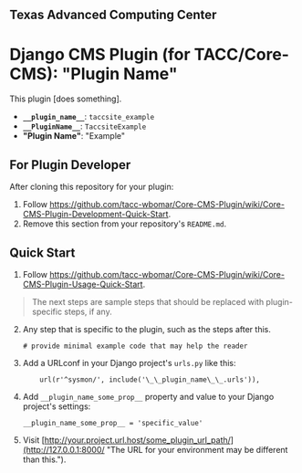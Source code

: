 ## Texas Advanced Computing Center
# Django CMS Plugin (for TACC/Core-CMS): "Plugin Name"

This plugin [does something].

- __`__plugin_name__`__: `taccsite_example`
- __`__PluginName__`__: `TaccsiteExample`
- __"Plugin Name"__: "Example"

## For Plugin Developer

After cloning this repository for your plugin:

1. Follow https://github.com/tacc-wbomar/Core-CMS-Plugin/wiki/Core-CMS-Plugin-Development-Quick-Start.
2. Remove this section from your repository's `README.md`.


## Quick Start

1. Follow https://github.com/tacc-wbomar/Core-CMS-Plugin/wiki/Core-CMS-Plugin-Usage-Quick-Start.

> The next steps are sample steps that should be replaced with plugin-specific steps, if any.

2. Any step that is specific to the plugin, such as the steps after this.

    ```
    # provide minimal example code that may help the reader
    ```

3. Add a URLconf in your Django project's `urls.py` like this:

    ```
        url(r'^sysmon/', include('\_\_plugin_name\_\_.urls')),
    ```

4. Add `__plugin_name_some_prop__` property and value to your Django project's settings:

    ```
    __plugin_name_some_prop__ = 'specific_value'
    ```

5. Visit [http://your.project.url.host/some_plugin_url_path/](http://127.0.0.1:8000/ "The URL for your environment may be different than this.").
